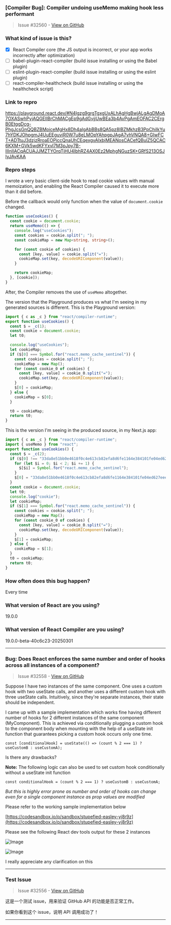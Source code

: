 ### [Compiler Bug]: Compiler undoing useMemo making hook less performant

> Issue #32560 - [View on GitHub](https://github.com/facebook/react/issues/32560)

### What kind of issue is this?

- [x] React Compiler core (the JS output is incorrect, or your app works incorrectly after optimization)
- [ ] babel-plugin-react-compiler (build issue installing or using the Babel plugin)
- [ ] eslint-plugin-react-compiler (build issue installing or using the eslint plugin)
- [ ] react-compiler-healthcheck (build issue installing or using the healthcheck script)

### Link to repro

https://playground.react.dev/#N4Igzg9grgTgxgUxALhAgHgBwjALgAgDMoA7OXASwhPyjAQGEIIBrChMACgEp9gAdGvjjUwBEa3b4AvPgAmEOFAC2CErgB0EtggDcg-PhgJcsGnQQBZBMoiceMgHx8Dh4aIgAbBBs8QA5pz8IBZMkhzB3PpChiIkYu7hYDKJOhpgmJ4UuEEguviR0W7u8eLMOpYAhpgpJAgA7vhVNQA8+GIwFCT+ADTtuJ3dzjzRroaEOPiccQnaUhCEqexgvAIxbjMEANosCACefQBulZ5QCAC6KXM+GVk5wdKFYxvl7M3pJpy7B-IIInIIACqACUAJJMZTYOrqTjHU4IbhRZ4AX0Ez2MphgNGuzSK+GRfS213OSJIyJAyKAA

### Repro steps

I wrote a very basic client-side hook to read cookie values with manual memoization, and enabling the React Compiler caused it to execute more than it did before.

Before the callback would only function when the value of `document.cookie` changed.

```ts
function useCookies() {
  const cookie = document.cookie;
  return useMemo(() => {
    console.log("useCookies");
    const cookies = cookie.split("; ");
    const cookieMap = new Map<string, string>();

    for (const cookie of cookies) {
      const [key, value] = cookie.split("=");
      cookieMap.set(key, decodeURIComponent(value));
    }

    return cookieMap;
  }, [cookie]);
}
```

After, the Compiler removes the use of `useMemo` altogether.

The version that the Playground produces vs what I'm seeing in my generated sources is different. This is the Playground version:

```ts
import { c as _c } from "react/compiler-runtime";
export function useCookies() {
  const $ = _c(1);
  const cookie = document.cookie;
  let t0;

  console.log("useCookies");
  let cookieMap;
  if ($[0] === Symbol.for("react.memo_cache_sentinel")) {
    const cookies = cookie.split("; ");
    cookieMap = new Map();
    for (const cookie_0 of cookies) {
      const [key, value] = cookie_0.split("=");
      cookieMap.set(key, decodeURIComponent(value));
    }
    $[0] = cookieMap;
  } else {
    cookieMap = $[0];
  }

  t0 = cookieMap;
  return t0;
}
```

This is the version I'm seeing in the produced source, in my Next.js app:

```ts
import { c as _c } from "react/compiler-runtime";
import { useMemo } from "react";
export function useCookies() {
  const $ = _c(2);
  if ($[0] !== "33da8e51bb0e4618f0c4e613cb82efa8d6fe1164e384101fe04ed627eee43a0e") {
    for (let $i = 0; $i < 2; $i += 1) {
      $[$i] = Symbol.for("react.memo_cache_sentinel");
    }
    $[0] = "33da8e51bb0e4618f0c4e613cb82efa8d6fe1164e384101fe04ed627eee43a0e";
  }
  const cookie = document.cookie;
  let t0;
  console.log("cookie");
  let cookieMap;
  if ($[1] === Symbol.for("react.memo_cache_sentinel")) {
    const cookies = cookie.split("; ");
    cookieMap = new Map();
    for (const cookie_0 of cookies) {
      const [key, value] = cookie_0.split("=");
      cookieMap.set(key, decodeURIComponent(value));
    }
    $[1] = cookieMap;
  } else {
    cookieMap = $[1];
  }
  t0 = cookieMap;
  return t0;
}
```

### How often does this bug happen?

Every time

### What version of React are you using?

19.0.0

### What version of React Compiler are you using?

19.0.0-beta-40c6c23-20250301

---

### Bug: Does React enforces the same number and order of hooks across all instances of a component?

> Issue #32558 - [View on GitHub](https://github.com/facebook/react/issues/32558)

Suppose I have two instances of the same component. One uses a custom hook with two useState calls, and another uses a different custom hook with three useState calls. Intuitively, since they're separate instances, their state should be independent.

I came up with a sample implementation which works fine having different number of hooks for 2 different instances of the same component (MyComponent). This is achieved via conditionally plugging a custom hook to the component body when mounting with the help of a useState init function that guarantees picking a custom hook occurs only one time.

`const [conditionalHook] = useState(() => (count % 2 === 1) ? useCustomB : useCustomA);`

Is there any drawbacks?

**Note:** The following logic can also be used to set custom hook conditionally without a useState init function

`const conditionalHook = (count % 2 === 1) ? useCustomB : useCustomA;`

_But this is highly error prone as number and order of hooks can change even for a single component instance as prop values are modified_

Please refer to the working sample implementation below

[https://codesandbox.io/p/sandbox/stupefied-easley-yj8r9z](https://codesandbox.io/p/sandbox/stupefied-easley-yj8r9z)

Please see the following React dev tools output for these 2 instances

![Image](https://github.com/user-attachments/assets/dbbaa405-3211-46a6-9601-21ef493861f3)

![Image](https://github.com/user-attachments/assets/efc3db52-6194-4b58-980d-77bb63069ef7)

I really appreciate any clarification on this

---

### Test Issue

> Issue #32556 - [View on GitHub](https://github.com/facebook/react/issues/32556)

这是一个测试 issue，用来验证 GitHub API 的功能是否正常工作。

如果你看到这个 issue，说明 API 调用成功了！

---

